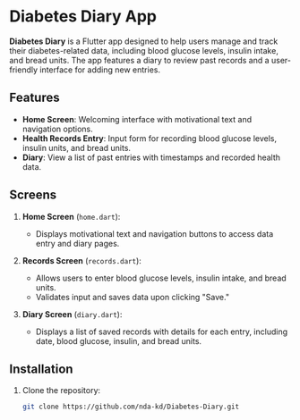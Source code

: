 # Diabetes Diary App

**Diabetes Diary** is a Flutter app designed to help users manage and track their diabetes-related data, including blood glucose levels, insulin intake, and bread units. The app features a diary to review past records and a user-friendly interface for adding new entries.

## Features

- **Home Screen**: Welcoming interface with motivational text and navigation options.
- **Health Records Entry**: Input form for recording blood glucose levels, insulin units, and bread units.
- **Diary**: View a list of past entries with timestamps and recorded health data.

## Screens

1. **Home Screen** (`home.dart`): 
   - Displays motivational text and navigation buttons to access data entry and diary pages.

2. **Records Screen** (`records.dart`):
   - Allows users to enter blood glucose levels, insulin intake, and bread units. 
   - Validates input and saves data upon clicking "Save."

3. **Diary Screen** (`diary.dart`):
   - Displays a list of saved records with details for each entry, including date, blood glucose, insulin, and bread units.

## Installation

1. Clone the repository:
   ```bash
   git clone https://github.com/nda-kd/Diabetes-Diary.git

